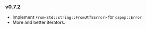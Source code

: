 ### v0.7.2
- Implement `From<std::string::FromUtf8Error>` for `capnp::Error`
- More and better iterators.
